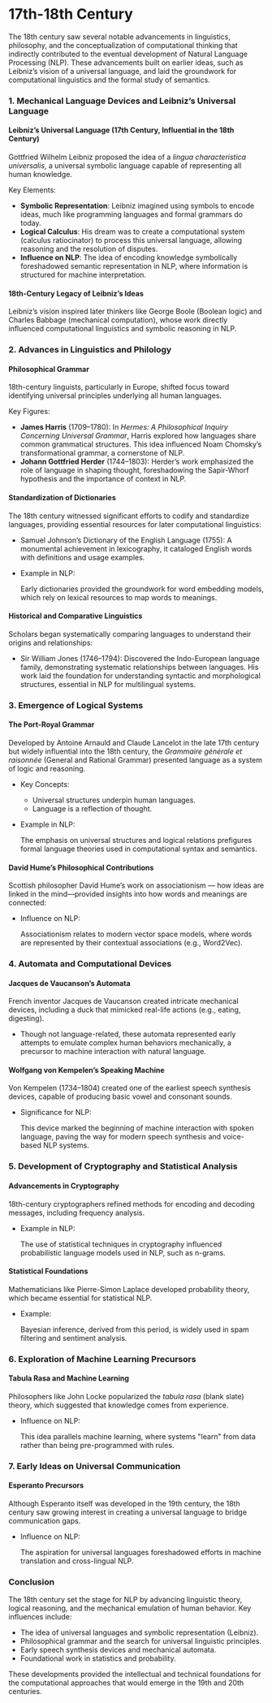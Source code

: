 # 17th-18th Century

The 18th century saw several notable advancements in linguistics, philosophy, and the conceptualization of computational thinking that indirectly contributed to the eventual development of Natural Language Processing (NLP). These advancements built on earlier ideas, such as Leibniz’s vision of a universal language, and laid the groundwork for computational linguistics and the formal study of semantics.

### **1. Mechanical Language Devices and Leibniz’s Universal Language**

#### **Leibniz’s Universal Language (17th Century, Influential in the 18th Century)**

Gottfried Wilhelm Leibniz proposed the idea of a _lingua characteristica universalis_, a universal symbolic language capable of representing all human knowledge.

Key Elements:

* **Symbolic Representation**: Leibniz imagined using symbols to encode ideas, much like programming languages and formal grammars do today.
* **Logical Calculus**: His dream was to create a computational system (calculus ratiocinator) to process this universal language, allowing reasoning and the resolution of disputes.
* **Influence on NLP**: The idea of encoding knowledge symbolically foreshadowed semantic representation in NLP, where information is structured for machine interpretation.

#### **18th-Century Legacy of Leibniz’s Ideas**

Leibniz’s vision inspired later thinkers like George Boole (Boolean logic) and Charles Babbage (mechanical computation), whose work directly influenced computational linguistics and symbolic reasoning in NLP.

### **2. Advances in Linguistics and Philology**

#### **Philosophical Grammar**

18th-century linguists, particularly in Europe, shifted focus toward identifying universal principles underlying all human languages.

Key Figures:

* **James Harris** (1709–1780): In _Hermes: A Philosophical Inquiry Concerning Universal Grammar_, Harris explored how languages share common grammatical structures. This idea influenced Noam Chomsky’s transformational grammar, a cornerstone of NLP.
* **Johann Gottfried Herder** (1744–1803): Herder’s work emphasized the role of language in shaping thought, foreshadowing the Sapir-Whorf hypothesis and the importance of context in NLP.

#### **Standardization of Dictionaries**

The 18th century witnessed significant efforts to codify and standardize languages, providing essential resources for later computational linguistics:

* Samuel Johnson’s Dictionary of the English Language (1755): A monumental achievement in lexicography, it cataloged English words with definitions and usage examples.
*   Example in NLP:

    Early dictionaries provided the groundwork for word embedding models, which rely on lexical resources to map words to meanings.

#### **Historical and Comparative Linguistics**

Scholars began systematically comparing languages to understand their origins and relationships:

* Sir William Jones (1746–1794): Discovered the Indo-European language family, demonstrating systematic relationships between languages. His work laid the foundation for understanding syntactic and morphological structures, essential in NLP for multilingual systems.

### **3. Emergence of Logical Systems**

#### **The Port-Royal Grammar**

Developed by Antoine Arnauld and Claude Lancelot in the late 17th century but widely influential into the 18th century, the _Grammaire générale et raisonnée_ (General and Rational Grammar) presented language as a system of logic and reasoning.

* Key Concepts:
  * Universal structures underpin human languages.
  * Language is a reflection of thought.
*   Example in NLP:

    The emphasis on universal structures and logical relations prefigures formal language theories used in computational syntax and semantics.

#### **David Hume’s Philosophical Contributions**

Scottish philosopher David Hume’s work on associationism — how ideas are linked in the mind—provided insights into how words and meanings are connected:

*   Influence on NLP:

    Associationism relates to modern vector space models, where words are represented by their contextual associations (e.g., Word2Vec).

### **4. Automata and Computational Devices**

#### **Jacques de Vaucanson’s Automata**

French inventor Jacques de Vaucanson created intricate mechanical devices, including a duck that mimicked real-life actions (e.g., eating, digesting).

* Though not language-related, these automata represented early attempts to emulate complex human behaviors mechanically, a precursor to machine interaction with natural language.

#### **Wolfgang von Kempelen’s Speaking Machine**

Von Kempelen (1734–1804) created one of the earliest speech synthesis devices, capable of producing basic vowel and consonant sounds.

*   Significance for NLP:

    This device marked the beginning of machine interaction with spoken language, paving the way for modern speech synthesis and voice-based NLP systems.

### **5. Development of Cryptography and Statistical Analysis**

#### **Advancements in Cryptography**

18th-century cryptographers refined methods for encoding and decoding messages, including frequency analysis.

*   Example in NLP:

    The use of statistical techniques in cryptography influenced probabilistic language models used in NLP, such as n-grams.

#### **Statistical Foundations**

Mathematicians like Pierre-Simon Laplace developed probability theory, which became essential for statistical NLP.

*   Example:

    Bayesian inference, derived from this period, is widely used in spam filtering and sentiment analysis.

### **6. Exploration of Machine Learning Precursors**

#### **Tabula Rasa and Machine Learning**

Philosophers like John Locke popularized the _tabula rasa_ (blank slate) theory, which suggested that knowledge comes from experience.

*   Influence on NLP:

    This idea parallels machine learning, where systems "learn" from data rather than being pre-programmed with rules.

### **7. Early Ideas on Universal Communication**

#### **Esperanto Precursors**

Although Esperanto itself was developed in the 19th century, the 18th century saw growing interest in creating a universal language to bridge communication gaps.

*   Influence on NLP:

    The aspiration for universal languages foreshadowed efforts in machine translation and cross-lingual NLP.

### **Conclusion**

The 18th century set the stage for NLP by advancing linguistic theory, logical reasoning, and the mechanical emulation of human behavior. Key influences include:

* The idea of universal languages and symbolic representation (Leibniz).
* Philosophical grammar and the search for universal linguistic principles.
* Early speech synthesis devices and mechanical automata.
* Foundational work in statistics and probability.

These developments provided the intellectual and technical foundations for the computational approaches that would emerge in the 19th and 20th centuries.
